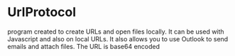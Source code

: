 # UrlProtocol
program created to create URLs and open files locally. It can be used with Javascript and also on local URLs. It also allows you to use Outlook to send emails and attach files. The URL is base64 encoded
